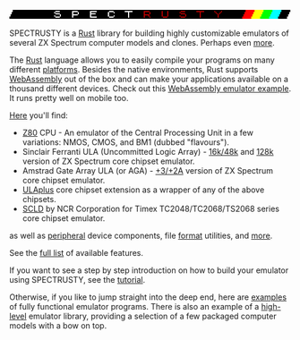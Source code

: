 ![S P E C T R U S T Y][SPECTRUSTY img]

SPECTRUSTY is a [Rust] library for building highly customizable emulators of several ZX Spectrum computer models and clones. Perhaps even [more](https://royaltm.github.io/rust-ym-file-parser/).

The [Rust] language allows you to easily compile your programs on many different [platforms]. Besides the native environments, Rust supports [WebAssembly] out of the box and can make your applications available on a thousand different devices. Check out this [WebAssembly emulator example](web-zxspectrum/). It runs pretty well on mobile too.

[Here](https://docs.rs/spectrusty/) you'll find:

* [Z80](//crates.io/crates/z80emu) CPU - An emulator of the Central Processing Unit in a few variations: NMOS, CMOS, and BM1 (dubbed "flavours").
* Sinclair Ferranti ULA (Uncommitted Logic Array) - [16k/48k][Ula] and [128k][Ula128] version of ZX Spectrum core chipset emulator.
* Amstrad Gate Array ULA (or AGA) - [+3/+2A][Ula3] version of ZX Spectrum core chipset emulator.
* [ULAplus] core chipset extension as a wrapper of any of the above chipsets.
* [SCLD] by NCR Corporation for Timex TC2048/TC2068/TS2068 series core chipset emulator.

as well as [peripheral] device components, file [format] utilities, and [more][spectrusty-utils].

See the [full list](https://github.com/royaltm/spectrusty/#Features) of available features.

If you want to see a step by step introduction on how to build your emulator using SPECTRUSTY, see the [tutorial].

Otherwise, if you like to jump straight into the deep end, here are [examples] of fully functional emulator programs. There is also an example of a [high-level] emulator library, providing a selection of a few packaged computer models with a bow on top.

<script>var clicky_site_ids = clicky_site_ids || []; clicky_site_ids.push(101270192);</script>
<script async src="//static.getclicky.com/js"></script>

[SPECTRUSTY img]: spectrusty.png
[Rust]: https://www.rust-lang.org/
[WebAssembly]: https://webassembly.org/
[spectrusty-core]: https://crates.io/crates/spectrusty-core
[tutorial]: https://royaltm.github.io/spectrusty-tutorial/
[examples]: https://github.com/royaltm/spectrusty/tree/master/examples
[high-level]: https://github.com/royaltm/spectrusty/tree/master/examples/zxspectrum-common
[format]: https://docs.rs/spectrusty-formats/
[peripheral]: https://docs.rs/spectrusty/*/spectrusty/peripherals/index.html
[platforms]: https://doc.rust-lang.org/nightly/rustc/platform-support.html
[spectrusty-utils]: https://docs.rs/spectrusty-utils/
[Ula]: https://docs.rs/spectrusty/*/spectrusty/chip/ula/struct.Ula.html
[Ula128]: https://docs.rs/spectrusty/*/spectrusty/chip/ula128/struct.Ula128.html
[Ula3]: https://docs.rs/spectrusty/*/spectrusty/chip/ula3/struct.Ula3.html
[ULAplus]: https://docs.rs/spectrusty/*/spectrusty/chip/plus/struct.UlaPlus.html
[SCLD]: https://docs.rs/spectrusty/*/spectrusty/chip/scld/struct.Scld.html